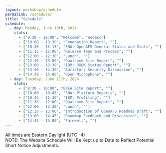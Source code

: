 ```yaml
---
layout: workshop/schedule
permalink: /schedule/
title: "Schedule"
schedule:
  - day: Monday, June 10th, 2024
    slots:
      - ["9:30 - 10:00", "Welcome", "nodesc"]
      - ["10:00 - 10:30", "Foundation Report", ""]
      - ["10:30 - 11:15", "SNA: OpenAFS General Status and Stats", ""]
      - ["11:15 - 12:00", "Release Team and Process", ""]
      - ["12:00 - 12:30", "Lunch", ""]
      - ["12:30 - 13:00", "Qualcomm Site Report", ""]
      - ["13:00 - 13:30", "IBM: RXGK Status Report", ""]
      - ["13:30 - 14:30", "Auristor: Security Discussion", ""]
      - ["14:30 - 15:00", "Open Microphone", ""]
  - day: Tuesday, June 11th, 2024
    slots:
      - ["9:30 - 10:00", "ENEA Site Report", ""]
      - ["10:00 - 10:45", "SNA: Platform Reports", ""]
      - ["10:45 - 11:30", "IBM: Profiling", ""]
      - ["11:30 - 12:00", "Qualcomm Site Report", ""]
      - ["12:00 - 12:30", "Lunch", ""]
      - ["12:30 - 13:00", "Introduction of OpenAFS Roadmap Draft", ""]
      - ["13:00 - 14:45", "Roadmap Feedback and Discussion", ""]
      - ["14:45 - 15:00", "Farewell", ""]
---
```


All times are Eastern Daylight (UTC -4) <br/>
NOTE: The Website Schedule Will Be Kept up to Date to Reflect Potential Short Notice Adjustments. <br/>
